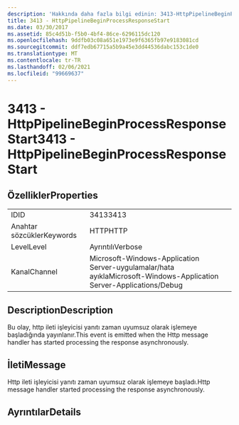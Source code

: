```yaml
---
description: 'Hakkında daha fazla bilgi edinin: 3413-HttpPipelineBeginProcessResponseStart'
title: 3413 - HttpPipelineBeginProcessResponseStart
ms.date: 03/30/2017
ms.assetid: 85c4d51b-f5b0-4bf4-86ce-6296115dc120
ms.openlocfilehash: 9ddfb03c08a651e1973e9f6365fb97e9183081cd
ms.sourcegitcommit: ddf7edb67715a5b9a45e3dd44536dabc153c1de0
ms.translationtype: MT
ms.contentlocale: tr-TR
ms.lasthandoff: 02/06/2021
ms.locfileid: "99669637"
---
```

# <a name="3413---httppipelinebeginprocessresponsestart"></a><span data-ttu-id="f49bd-103">3413 - HttpPipelineBeginProcessResponseStart</span><span class="sxs-lookup"><span data-stu-id="f49bd-103">3413 - HttpPipelineBeginProcessResponseStart</span></span>

## <a name="properties"></a><span data-ttu-id="f49bd-104">Özellikler</span><span class="sxs-lookup"><span data-stu-id="f49bd-104">Properties</span></span>  
  
|||  
|-|-|  
|<span data-ttu-id="f49bd-105">ID</span><span class="sxs-lookup"><span data-stu-id="f49bd-105">ID</span></span>|<span data-ttu-id="f49bd-106">3413</span><span class="sxs-lookup"><span data-stu-id="f49bd-106">3413</span></span>|  
|<span data-ttu-id="f49bd-107">Anahtar sözcükler</span><span class="sxs-lookup"><span data-stu-id="f49bd-107">Keywords</span></span>|<span data-ttu-id="f49bd-108">HTTP</span><span class="sxs-lookup"><span data-stu-id="f49bd-108">HTTP</span></span>|  
|<span data-ttu-id="f49bd-109">Level</span><span class="sxs-lookup"><span data-stu-id="f49bd-109">Level</span></span>|<span data-ttu-id="f49bd-110">Ayrıntılı</span><span class="sxs-lookup"><span data-stu-id="f49bd-110">Verbose</span></span>|  
|<span data-ttu-id="f49bd-111">Kanal</span><span class="sxs-lookup"><span data-stu-id="f49bd-111">Channel</span></span>|<span data-ttu-id="f49bd-112">Microsoft-Windows-Application Server-uygulamalar/hata ayıkla</span><span class="sxs-lookup"><span data-stu-id="f49bd-112">Microsoft-Windows-Application Server-Applications/Debug</span></span>|  
  
## <a name="description"></a><span data-ttu-id="f49bd-113">Description</span><span class="sxs-lookup"><span data-stu-id="f49bd-113">Description</span></span>  

 <span data-ttu-id="f49bd-114">Bu olay, http ileti işleyicisi yanıtı zaman uyumsuz olarak işlemeye başladığında yayınlanır.</span><span class="sxs-lookup"><span data-stu-id="f49bd-114">This event is emitted when the Http message handler has started processing the response asynchronously.</span></span>  
  
## <a name="message"></a><span data-ttu-id="f49bd-115">İleti</span><span class="sxs-lookup"><span data-stu-id="f49bd-115">Message</span></span>  

 <span data-ttu-id="f49bd-116">Http ileti işleyicisi yanıtı zaman uyumsuz olarak işlemeye başladı.</span><span class="sxs-lookup"><span data-stu-id="f49bd-116">Http message handler started processing the response asynchronously.</span></span>  
  
## <a name="details"></a><span data-ttu-id="f49bd-117">Ayrıntılar</span><span class="sxs-lookup"><span data-stu-id="f49bd-117">Details</span></span>
